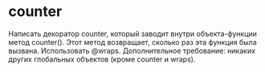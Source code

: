 # counter
Написать декоратор counter, который заводит внутри объекта-функции метод counter(). Этот метод возвращает, сколько раз эта функция была вызвана. Использовать @wraps. Дополнительное требование: никаких других глобальных объектов (кроме counter и wraps).
